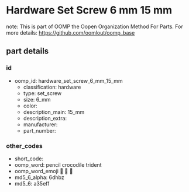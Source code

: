 # Hardware Set Screw 6 mm 15 mm  

note: This is part of OOMP the Oopen Organization Method For Parts. For more details: https://github.com/oomlout/oomp_base

##  part details





### id
* oomp_id: hardware_set_screw_6_mm_15_mm
  * classification: hardware
  * type: set_screw
  * size: 6_mm
  * color: 
  * description_main: 15_mm
  * description_extra: 
  * manufacturer: 
  * part_number: 

### other_codes
* short_code: 
* oomp_word: pencil crocodile trident
* oomp_word_emoji :pencil: :crocodile: :trident:
* md5_6_alpha: 6dhbz
* md5_6: a35eff